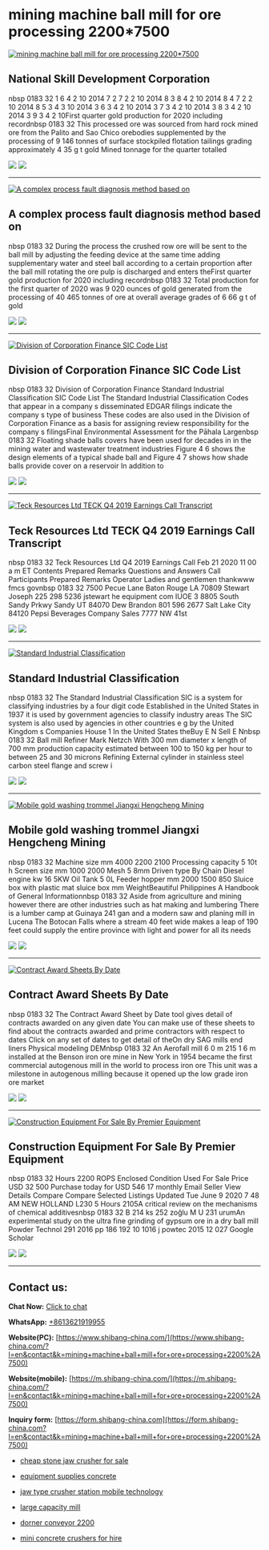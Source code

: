 # mining machine ball mill for ore processing 2200*7500

<a href="https://swt.shibang-china.com/?l=en&img&k=mining+machine+ball+mill+for+ore+processing+2200%2A7500" target="_blank">![mining machine ball mill for ore processing 2200*7500](http://static.shibang-china.com/all-800x300/112.jpg)</a>

## National Skill Development Corporation
nbsp 0183 32 1 6 4 2 10 2014 7 2 7 2 2 10 2014 8 3 8 4 2 10 2014 8 4 7 2 2 10 2014 8 5 3 4 3 10 2014 3 6 3 4 2 10 2014 3 7 3 4 2 10 2014 3 8 3 4 2 10 2014 3 9 3 4 2 10First quarter gold production for 2020 including recordnbsp 0183 32 This processed ore was sourced from hard rock mined ore from the Palito and Sao Chico orebodies supplemented by the processing of 9 146 tonnes of surface stockpiled flotation tailings grading approximately 4 35 g t gold Mined tonnage for the quarter totalled


<a href="https://whatsapp.shibangsoft.com/WhatsApp.php" target="_blank" title="WhatsApp">![](http://static.shibang-china.com/icon/whatsapp.png)</a> <a href="https://swt.shibang-china.com/?l=en&icon&k=mining+machine+ball+mill+for+ore+processing+2200%2A7500" target="_blank">![](http://static.shibang-china.com/icon/chat-en.png)</a>

---

<a href="https://swt.shibang-china.com/?l=en&img&k=mining+machine+ball+mill+for+ore+processing+2200%2A7500" target="_blank">![A complex process fault diagnosis method based on](http://static.shibang-china.com/all-800x300/291.jpg)</a>

## A complex process fault diagnosis method based on
nbsp 0183 32 During the process the crushed row ore will be sent to the ball mill by adjusting the feeding device at the same time adding supplementary water and steel ball according to a certain proportion after the ball mill rotating the ore pulp is discharged and enters theFirst quarter gold production for 2020 including recordnbsp 0183 32 Total production for the first quarter of 2020 was 9 020 ounces of gold generated from the processing of 40 465 tonnes of ore at overall average grades of 6 66 g t of gold


<a href="https://whatsapp.shibangsoft.com/WhatsApp.php" target="_blank" title="WhatsApp">![](http://static.shibang-china.com/icon/whatsapp.png)</a> <a href="https://swt.shibang-china.com/?l=en&icon&k=mining+machine+ball+mill+for+ore+processing+2200%2A7500" target="_blank">![](http://static.shibang-china.com/icon/chat-en.png)</a>

---

<a href="https://swt.shibang-china.com/?l=en&img&k=mining+machine+ball+mill+for+ore+processing+2200%2A7500" target="_blank">![Division of Corporation Finance SIC Code List](http://static.shibang-china.com/all-800x300/589.jpg)</a>

## Division of Corporation Finance SIC Code List
nbsp 0183 32 Division of Corporation Finance Standard Industrial Classification SIC Code List The Standard Industrial Classification Codes that appear in a company s disseminated EDGAR filings indicate the company s type of business These codes are also used in the Division of Corporation Finance as a basis for assigning review responsibility for the company s filingsFinal Environmental Assessment for the Pāhala Largenbsp 0183 32 Floating shade balls covers have been used for decades in in the mining water and wastewater treatment industries Figure 4 6 shows the design elements of a typical shade ball and Figure 4 7 shows how shade balls provide cover on a reservoir In addition to


<a href="https://whatsapp.shibangsoft.com/WhatsApp.php" target="_blank" title="WhatsApp">![](http://static.shibang-china.com/icon/whatsapp.png)</a> <a href="https://swt.shibang-china.com/?l=en&icon&k=mining+machine+ball+mill+for+ore+processing+2200%2A7500" target="_blank">![](http://static.shibang-china.com/icon/chat-en.png)</a>

---

<a href="https://swt.shibang-china.com/?l=en&img&k=mining+machine+ball+mill+for+ore+processing+2200%2A7500" target="_blank">![Teck Resources Ltd TECK Q4 2019 Earnings Call Transcript](http://static.shibang-china.com/all-800x300/113.jpg)</a>

## Teck Resources Ltd TECK Q4 2019 Earnings Call Transcript
nbsp 0183 32 Teck Resources Ltd Q4 2019 Earnings Call Feb 21 2020 11 00 a m ET Contents Prepared Remarks Questions and Answers Call Participants Prepared Remarks Operator Ladies and gentlemen thankwww fmcs govnbsp 0183 32 7500 Pecue Lane Baton Rouge LA 70809 Stewart Joseph 225 298 5236 jstewart he equipment com IUOE 3 8805 South Sandy Prkwy Sandy UT 84070 Dew Brandon 801 596 2677 Salt Lake City 84120 Pepsi Beverages Company Sales 7777 NW 41st


<a href="https://whatsapp.shibangsoft.com/WhatsApp.php" target="_blank" title="WhatsApp">![](http://static.shibang-china.com/icon/whatsapp.png)</a> <a href="https://swt.shibang-china.com/?l=en&icon&k=mining+machine+ball+mill+for+ore+processing+2200%2A7500" target="_blank">![](http://static.shibang-china.com/icon/chat-en.png)</a>

---

<a href="https://swt.shibang-china.com/?l=en&img&k=mining+machine+ball+mill+for+ore+processing+2200%2A7500" target="_blank">![Standard Industrial Classification](http://static.shibang-china.com/all-800x300/1460.jpg)</a>

## Standard Industrial Classification
nbsp 0183 32 The Standard Industrial Classification SIC is a system for classifying industries by a four digit code Established in the United States in 1937 it is used by government agencies to classify industry areas The SIC system is also used by agencies in other countries e g by the United Kingdom s Companies House 1 In the United States theBuy E N Sell E Nnbsp 0183 32 Ball mill Refiner Mark Netzch With 300 mm diameter x length of 700 mm production capacity estimated between 100 to 150 kg per hour to between 25 and 30 microns Refining External cylinder in stainless steel carbon steel flange and screw i


<a href="https://whatsapp.shibangsoft.com/WhatsApp.php" target="_blank" title="WhatsApp">![](http://static.shibang-china.com/icon/whatsapp.png)</a> <a href="https://swt.shibang-china.com/?l=en&icon&k=mining+machine+ball+mill+for+ore+processing+2200%2A7500" target="_blank">![](http://static.shibang-china.com/icon/chat-en.png)</a>

---

<a href="https://swt.shibang-china.com/?l=en&img&k=mining+machine+ball+mill+for+ore+processing+2200%2A7500" target="_blank">![Mobile gold washing trommel Jiangxi Hengcheng Mining](http://static.shibang-china.com/all-800x300/1176.jpg)</a>

## Mobile gold washing trommel Jiangxi Hengcheng Mining
nbsp 0183 32 Machine size mm 4000 2200 2100 Processing capacity 5 10t h Screen size mm 1000 2000 Mesh 5 8mm Driven type By Chain Diesel engine kw 16 5KW Oil Tank 5 0L Feeder hopper mm 2000 1500 850 Sluice box with plastic mat sluice box mm WeightBeautiful Philippines A Handbook of General Informationnbsp 0183 32 Aside from agriculture and mining however there are other industries such as hat making and lumbering There is a lumber camp at Guinaya 241 gan and a modern saw and planing mill in Lucena The Botocan Falls where a stream 40 feet wide makes a leap of 190 feet could supply the entire province with light and power for all its needs


<a href="https://whatsapp.shibangsoft.com/WhatsApp.php" target="_blank" title="WhatsApp">![](http://static.shibang-china.com/icon/whatsapp.png)</a> <a href="https://swt.shibang-china.com/?l=en&icon&k=mining+machine+ball+mill+for+ore+processing+2200%2A7500" target="_blank">![](http://static.shibang-china.com/icon/chat-en.png)</a>

---

<a href="https://swt.shibang-china.com/?l=en&img&k=mining+machine+ball+mill+for+ore+processing+2200%2A7500" target="_blank">![Contract Award Sheets By Date](http://static.shibang-china.com/all-800x300/429.jpg)</a>

## Contract Award Sheets By Date
nbsp 0183 32 The Contract Award Sheet by Date tool gives detail of contracts awarded on any given date You can make use of these sheets to find about the contracts awarded and prime contractors with respect to dates Click on any set of dates to get detail of theOn dry SAG mills end liners Physical modeling DEMnbsp 0183 32 An Aerofall mill 6 0 m 215 1 6 m installed at the Benson iron ore mine in New York in 1954 became the first commercial autogenous mill in the world to process iron ore This unit was a milestone in autogenous milling because it opened up the low grade iron ore market


<a href="https://whatsapp.shibangsoft.com/WhatsApp.php" target="_blank" title="WhatsApp">![](http://static.shibang-china.com/icon/whatsapp.png)</a> <a href="https://swt.shibang-china.com/?l=en&icon&k=mining+machine+ball+mill+for+ore+processing+2200%2A7500" target="_blank">![](http://static.shibang-china.com/icon/chat-en.png)</a>

---

<a href="https://swt.shibang-china.com/?l=en&img&k=mining+machine+ball+mill+for+ore+processing+2200%2A7500" target="_blank">![Construction Equipment For Sale By Premier Equipment](http://static.shibang-china.com/all-800x300/445.jpg)</a>

## Construction Equipment For Sale By Premier Equipment
nbsp 0183 32 Hours 2200 ROPS Enclosed Condition Used For Sale Price USD 32 500 Purchase today for USD 546 17 monthly Email Seller View Details Compare Compare Selected Listings Updated Tue June 9 2020 7 48 AM NEW HOLLAND L230 5 Hours 2105A critical review on the mechanisms of chemical additivesnbsp 0183 32 B 214 ks 252 zoğlu M U 231 urumAn experimental study on the ultra fine grinding of gypsum ore in a dry ball mill Powder Technol 291 2016 pp 186 192 10 1016 j powtec 2015 12 027 Google Scholar


<a href="https://whatsapp.shibangsoft.com/WhatsApp.php" target="_blank" title="WhatsApp">![](http://static.shibang-china.com/icon/whatsapp.png)</a> <a href="https://swt.shibang-china.com/?l=en&icon&k=mining+machine+ball+mill+for+ore+processing+2200%2A7500" target="_blank">![](http://static.shibang-china.com/icon/chat-en.png)</a>

---
## Contact us:

**Chat Now:** [Click to chat](https://swt.shibang-china.com?l=en&contact&k=mining+machine+ball+mill+for+ore+processing+2200%2A7500)

**WhatsApp:**  [+8613621919955](https://whatsapp.shibangsoft.com/WhatsApp.php)

**Website(PC):** [https://www.shibang-china.com/](https://www.shibang-china.com/?l=en&contact&k=mining+machine+ball+mill+for+ore+processing+2200%2A7500)

**Website(mobile):** [https://m.shibang-china.com/](https://m.shibang-china.com/?l=en&contact&k=mining+machine+ball+mill+for+ore+processing+2200%2A7500)

**Inquiry form:** [https://form.shibang-china.com](https://form.shibang-china.com?l=en&contact&k=mining+machine+ball+mill+for+ore+processing+2200%2A7500)

* [cheap stone jaw crusher for sale](../162/cheap%20stone%20jaw%20crusher%20for%20sale.md)

* [equipment supplies concrete](../168/equipment%20supplies%20concrete.md)

* [jaw type crusher station mobile technology](../165/jaw%20type%20crusher%20station%20mobile%20technology.md)

* [large capacity mill](../163/large%20capacity%20mill.md)

* [dorner conveyor 2200](../168/dorner%20conveyor%202200.md)

* [mini concrete crushers for hire](../165/mini%20concrete%20crushers%20for%20hire.md)